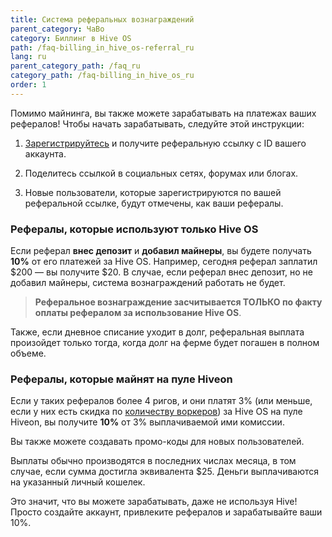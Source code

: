 ```yaml
---
title: Система реферальных вознаграждений
parent_category: ЧаВо
category: Биллинг в Hive OS
path: /faq-billing_in_hive_os-referral_ru
lang: ru
parent_category_path: /faq_ru
category_path: /faq-billing_in_hive_os_ru
order: 1
---
```


Помимо майнинга, вы также можете зарабатывать на платежах ваших рефералов! Чтобы начать зарабатывать, следуйте этой инструкции:

1. [Зарегистрируйтесь](https://the.hiveos.farm/register/) и получите реферальную ссылку с ID вашего аккаунта.

2. Поделитесь ссылкой в социальных сетях, форумах или блогах.

3. Новые пользователи, которые зарегистрируются по вашей реферальной ссылке, будут отмечены, как ваши рефералы.

### Рефералы, которые используют только Hive OS
Если реферал **внес депозит** и **добавил майнеры**, вы будете получать **10%** от его платежей за Hive OS. Например, сегодня реферал заплатил $200 — вы получите $20. В случае, если реферал внес депозит, но не добавил майнеры, система вознаграждений работать не будет.

>**Реферальное вознаграждение засчитывается ТОЛЬКО по факту оплаты рефералом за использование Hive OS**.

Также, если дневное списание уходит в долг, реферальная выплата произойдет только тогда, когда долг на ферме будет погашен в полном объеме.

### Рефералы, которые майнят на пуле Hiveon
Если у таких рефералов более 4 ригов, и они платят 3% (или меньше, если у них есть скидка по [количеству воркеров](https://hiveos.farm/faq-billing_in_hive_os-discounts_bonuses_ru)) за Hive OS на пуле Hiveon, вы получите **10%** от 3% выплачиваемой ими комиссии.

Вы также можете создавать промо-коды для новых пользователей.

Выплаты обычно производятся в последних числах месяца, в том случае, если сумма достигла эквивалента $25. Деньги выплачиваются на указанный личный кошелек.

Это значит, что вы можете зарабатывать, даже не используя Hive! Просто создайте аккаунт, привлеките рефералов и зарабатывайте ваши 10%.
